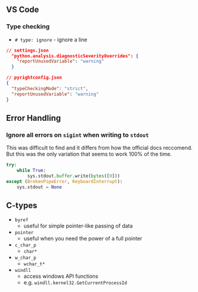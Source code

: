 ## VS Code

### Type checking

- `# type: ignore` - ignore a line

```json
// settings.json
  "python.analysis.diagnosticSeverityOverrides": {
    "reportUnusedVariable": "warning"
  }
```

```json
// pyrightconfig.json
{
  "typeCheckingMode": "strict",
  "reportUnusedVariable": "warning"
}
```

## Error Handling

### Ignore all errors on `sigint` when writing to `stdout`

This was difficult to find and it differs from how the official docs reccomend.
But this was the only variation that seems to work 100% of the time.

```python
try:
    while True:
        sys.stdout.buffer.write(bytes([0]))
except (BrokenPipeError, KeyboardInterrupt):
    sys.stdout = None
```

## C-types

- `byref`
    - useful for simple pointer-like passing of data
- `pointer`
    - useful when you need the power of a full pointer
- `c_char_p`
    - `char*`
- `w_char_p`
    - `wchar_t*`
- `windll`
    - access windows API functions
    - e.g. `windll.kernel32.GetCurrentProcessId`